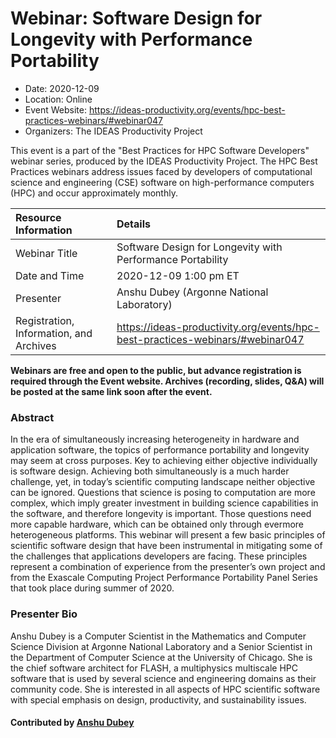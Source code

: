 # Webinar: Software Design for Longevity with Performance Portability

- Date: 2020-12-09
- Location: Online
- Event Website: https://ideas-productivity.org/events/hpc-best-practices-webinars/#webinar047
- Organizers: The IDEAS Productivity Project
			   
This event is a part of the "Best Practices for HPC Software
Developers" webinar series, produced by the IDEAS Productivity
Project. The HPC Best Practices webinars address issues faced by
developers of computational science and engineering (CSE) software on
high-performance computers (HPC) and occur approximately monthly.

Resource Information | Details
:--- | :---			   
Webinar Title | Software Design for Longevity with Performance Portability
Date and Time | 2020-12-09 1:00 pm ET
Presenter | Anshu Dubey (Argonne National Laboratory)
Registration, Information, and Archives | 	<https://ideas-productivity.org/events/hpc-best-practices-webinars/#webinar047>	   

**Webinars are free and open to the public, but advance registration is required through the Event website. Archives (recording, slides, Q&A) will be posted at the same link soon after the event.**

### Abstract
<p>In the era of simultaneously increasing heterogeneity in hardware and application software, the topics of performance portability and longevity may seem at cross purposes. Key to achieving either objective individually is software design. Achieving both simultaneously is a much harder challenge, yet, in today’s scientific computing landscape neither objective can be ignored. Questions that science is posing to computation are more complex, which imply greater investment in building science capabilities in the software, and therefore longevity is important. Those questions need more capable hardware, which can be obtained only through evermore heterogeneous platforms. This webinar will present a few basic principles of scientific software design that have been instrumental in mitigating some of the challenges that applications developers are facing. These principles represent a combination of experience from the presenter’s own project and from the Exascale Computing Project Performance Portability Panel Series that took place during summer of 2020.</p>



### Presenter Bio
<p>Anshu Dubey is a Computer Scientist in the Mathematics and Computer Science Division at Argonne National Laboratory and a Senior Scientist in the Department of Computer Science at the University of Chicago. She is the chief software architect for FLASH, a multiphysics multiscale HPC software that is used by several science and engineering domains as their community code. She is interested in all aspects of HPC scientific software with special emphasis on design, productivity, and sustainability issues.</p>

    

#### Contributed by [Anshu Dubey](https://github.com/adubey64 "Anshu Dubey GitHub profile")

<!---
Publish: yes
Categories: skills
Topics: online learning
Level: 2
Prerequisites: default
Aggregate: none
--->
